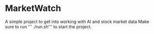 # MarketWatch
A simple project to get into working with AI and stock market data
Make sure to run ''' ./run.sh''' to start the project.